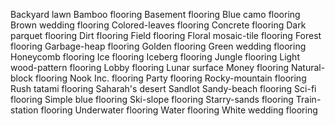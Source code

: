 Backyard lawn
Bamboo flooring
Basement flooring
Blue camo flooring
Brown wedding flooring
Colored-leaves flooring
Concrete flooring
Dark parquet flooring
Dirt flooring
Field flooring
Floral mosaic-tile flooring
Forest flooring
Garbage-heap flooring
Golden flooring
Green wedding flooring
Honeycomb flooring
Ice flooring
Iceberg flooring
Jungle flooring
Light wood-pattern flooring
Lobby flooring
Lunar surface
Money flooring
Natural-block flooring
Nook Inc. flooring
Party flooring
Rocky-mountain flooring
Rush tatami flooring
Saharah's desert
Sandlot
Sandy-beach flooring
Sci-fi flooring
Simple blue flooring
Ski-slope flooring
Starry-sands flooring
Train-station flooring
Underwater flooring
Water flooring
White wedding flooring
